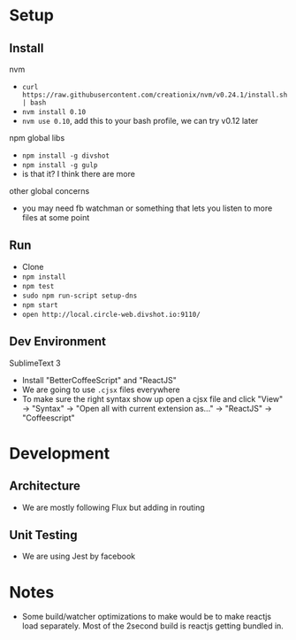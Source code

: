 Setup
=======

## Install

nvm

- `curl https://raw.githubusercontent.com/creationix/nvm/v0.24.1/install.sh | bash`
- `nvm install 0.10`
- `nvm use 0.10`, add this to your bash profile, we can try v0.12 later

npm global libs

- `npm install -g divshot`
- `npm install -g gulp`
- is that it? I think there are more

other global concerns

- you may need fb watchman or something that lets you listen to more files at some point

## Run

- Clone
- `npm install`
- `npm test`
- `sudo npm run-script setup-dns`
- `npm start`
- `open http://local.circle-web.divshot.io:9110/`

## Dev Environment

SublimeText 3

- Install "BetterCoffeeScript" and "ReactJS"
- We are going to use `.cjsx` files everywhere
- To make sure the right syntax show up open a cjsx file and click "View" -> "Syntax" -> "Open all with current extension as..." -> "ReactJS" -> "Coffeescript"

Development
===========

## Architecture

- We are mostly following Flux but adding in routing

## Unit Testing

- We are using Jest by facebook

Notes
========

- Some build/watcher optimizations to make would be to make reactjs load separately. Most of the 2second build is reactjs getting bundled in.
